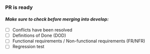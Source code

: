 <h3> PR is ready </h3>

_<h4> Make sure to check before merging into develop: </h4>_

- [ ] Conflicts have been resolved
- [ ] Definitions of Done (DOD)
- [ ] Functional requirements / Non-functional requirements (FR/NFR)
- [ ] Regression test
